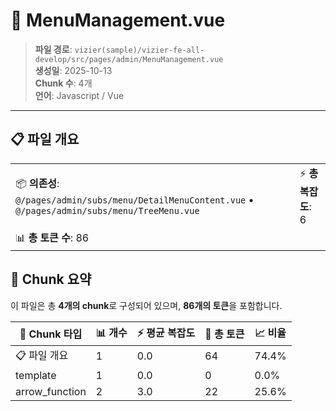 # 📄 MenuManagement.vue

> **파일 경로**: `vizier(sample)/vizier-fe-all-develop/src/pages/admin/MenuManagement.vue`  
> **생성일**: 2025-10-13  
> **Chunk 수**: 4개  
> **언어**: Javascript / Vue
---


## 📋 파일 개요

| | |
|--|--|
| 📦 **의존성**: `@/pages/admin/subs/menu/DetailMenuContent.vue` • `@/pages/admin/subs/menu/TreeMenu.vue` | ⚡ **총 복잡도**: 6 |
| 📊 **총 토큰 수**: 86 |  |






## 🧩 Chunk 요약

이 파일은 총 **4개의 chunk**로 구성되어 있으며, **86개의 토큰**을 포함합니다.

| 🧩 Chunk 타입 | 📊 개수 | ⚡ 평균 복잡도 | 📝 총 토큰 | 📈 비율 |
|---------------|--------|-------------|----------|--------|
| 📋 파일 개요 | 1 | 0.0 | 64 | 74.4% |
| template | 1 | 0.0 | 0 | 0.0% |
| arrow_function | 2 | 3.0 | 22 | 25.6% |

